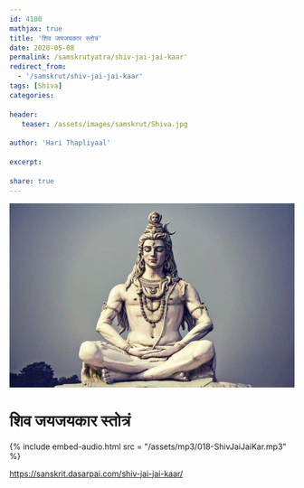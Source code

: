 ```yaml
---    
id: 4100    
mathjax: true    
title: 'शिव जयजयकार स्तोत्रं'    
date: 2020-05-08    
permalink: /samskrutyatra/shiv-jai-jai-kaar'
redirect_from: 
  - '/samskrut/shiv-jai-jai-kaar'
tags: [Shiva]    
categories:    
    
header:    
   teaser: /assets/images/samskrut/Shiva.jpg    
    
author: 'Hari Thapliyaal'    
    
excerpt:    
    
share: true    
---    
```

    
![](/assets/images/samskrut/Shiva.jpg)    
    
# शिव जयजयकार स्तोत्रं    
    
{% include embed-audio.html src = "/assets/mp3/018-ShivJaiJaiKar.mp3" %}     
    
https://sanskrit.dasarpai.com/shiv-jai-jai-kaar/    
